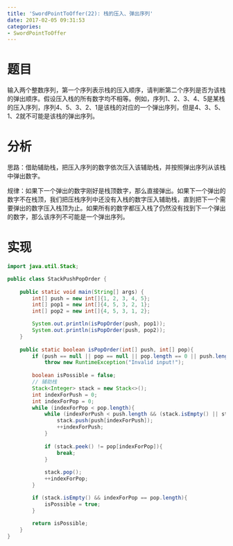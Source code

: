 ```yaml
---
title: 'SwordPointToOffer(22): 栈的压入、弹出序列'
date: 2017-02-05 09:31:53
categories:
- SwordPointToOffer
---
```


# 题目
输入两个整数序列，第一个序列表示栈的压入顺序，请判断第二个序列是否为该栈的弹出顺序。假设压入栈的所有数字均不相等。例如，序列1、2、3、4、5是某栈的压入序列，序列4、5、3、2、1是该栈的对应的一个弹出序列，但是4、3、5、1、2就不可能是该栈的弹出序列。

# 分析
思路：借助辅助栈，把压入序列的数字依次压入该辅助栈，并按照弹出序列从该栈中弹出数字。

规律：如果下一个弹出的数字刚好是栈顶数字，那么直接弹出。如果下一个弹出的数字不在栈顶，我们把压栈序列中还没有入栈的数字压入辅助栈，直到把下一个需要弹出的数字压入栈顶为止。如果所有的数字都压入栈了仍然没有找到下一个弹出的数字，那么该序列不可能是一个弹出序列。

# 实现
```java
import java.util.Stack;

public class StackPushPopOrder {
    
    public static void main(String[] args) {
        int[] push = new int[]{1, 2, 3, 4, 5};
        int[] pop1 = new int[]{4, 5, 3, 2, 1};
        int[] pop2 = new int[]{4, 5, 3, 1, 2};

        System.out.println(isPopOrder(push, pop1));
        System.out.println(isPopOrder(push, pop2));
    }
    
    public static boolean isPopOrder(int[] push, int[] pop){
        if (push == null || pop == null || pop.length == 0 || push.length == 0 ||  push.length != pop.length)
            throw new RuntimeException("Invalid input!");
        
        boolean isPossible = false;
        // 辅助栈
        Stack<Integer> stack = new Stack<>();
        int indexForPush = 0;
        int indexForPop = 0;
        while (indexForPop < pop.length){
            while (indexForPush < push.length && (stack.isEmpty() || stack.peek() != pop[indexForPop])){
                stack.push(push[indexForPush]);
                ++indexForPush;                    
            }
            
            if (stack.peek() != pop[indexForPop]){
                break;
            }
            
            stack.pop();
            ++indexForPop;
        }

        if (stack.isEmpty() && indexForPop == pop.length){
            isPossible = true;
        }
        
        return isPossible;
    }
}
```
